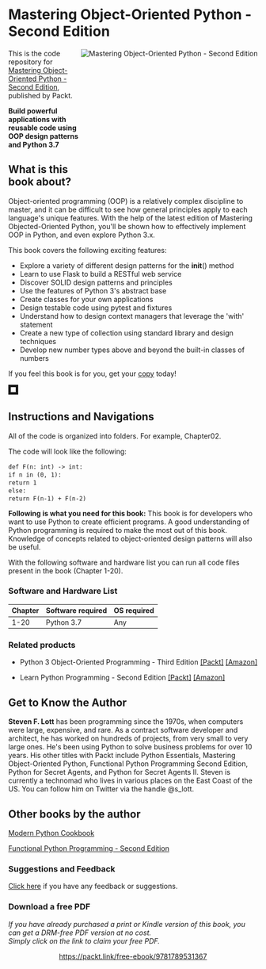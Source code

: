 # Mastering Object-Oriented Python - Second Edition 

<a href="https://www.packtpub.com/programming/mastering-object-oriented-python-second-edition?utm_source=github&utm_medium=repository&utm_campaign=9781789531367"><img src="https://www.packtpub.com/media/catalog/product/cache/e4d64343b1bc593f1c5348fe05efa4a6/9/7/9781789531367-original.jpeg" alt="Mastering Object-Oriented Python - Second Edition " height="256px" align="right"></a>

This is the code repository for [Mastering Object-Oriented Python - Second Edition](https://www.packtpub.com/programming/mastering-object-oriented-python-second-edition?utm_source=github&utm_medium=repository&utm_campaign=9781789531367), published by Packt.

**Build powerful applications with reusable code using OOP design patterns and Python 3.7**

## What is this book about?
Object-oriented programming (OOP) is a relatively complex discipline to master, and it can be difficult to see how general principles apply to each language's unique features. With the help of the latest edition of Mastering Objected-Oriented Python, you'll be shown how to effectively implement OOP in Python, and even explore Python 3.x. 

This book covers the following exciting features:
* Explore a variety of different design patterns for the __init__() method 
* Learn to use Flask to build a RESTful web service 
* Discover SOLID design patterns and principles 
* Use the features of Python 3's abstract base 
* Create classes for your own applications 
* Design testable code using pytest and fixtures 
* Understand how to design context managers that leverage the 'with' statement 
* Create a new type of collection using standard library and design techniques 
* Develop new number types above and beyond the built-in classes of numbers

If you feel this book is for you, get your [copy](https://www.amazon.com/dp/1789531365) today!

<a href="https://www.packtpub.com/?utm_source=github&utm_medium=banner&utm_campaign=GitHubBanner"><img src="https://raw.githubusercontent.com/PacktPublishing/GitHub/master/GitHub.png" 
alt="https://www.packtpub.com/" border="5" /></a>

## Instructions and Navigations
All of the code is organized into folders. For example, Chapter02.

The code will look like the following:
```
def F(n: int) -> int:
if n in (0, 1):
return 1
else:
return F(n-1) + F(n-2)
```

**Following is what you need for this book:**
This book is for developers who want to use Python to create efficient programs. A good understanding of Python programming is required to make the most out of this book. Knowledge of concepts related to object-oriented design patterns will also be useful.

With the following software and hardware list you can run all code files present in the book (Chapter 1-20).
### Software and Hardware List
| Chapter | Software required | OS required |
| -------- | ------------------------------------ | ----------------------------------- |
| 1-20 | Python 3.7 | Any |

### Related products
* Python 3 Object-Oriented Programming - Third Edition  [[Packt]](https://www.packtpub.com/application-development/python-3-object-oriented-programming-third-edition?utm_source=github&utm_medium=repository&utm_campaign=9781789615852) [[Amazon]](https://www.amazon.com/dp/1789615852)

* Learn Python Programming - Second Edition  [[Packt]](https://www.packtpub.com/application-development/learn-python-programming-second-edition?utm_source=github&utm_medium=repository&utm_campaign=9781788996662) [[Amazon]](https://www.amazon.com/dp/1788996666)

## Get to Know the Author
**Steven F. Lott**
has been programming since the 1970s, when computers were large, expensive, and rare. As a contract software developer and architect, he has worked on hundreds of projects, from very small to very large ones. He's been using Python to solve business problems for over 10 years. His other titles with Packt include Python Essentials, Mastering Object-Oriented Python, Functional Python Programming Second Edition, Python for Secret Agents, and Python for Secret Agents II. Steven is currently a technomad who lives in various places on the East Coast of the US. You can follow him on Twitter via the handle @s_lott.

## Other books by the author
[Modern Python Cookbook ](https://www.packtpub.com/application-development/modern-python-cookbook?utm_source=github&utm_medium=repository&utm_campaign=9781786469250)

[Functional Python Programming - Second Edition ](https://www.packtpub.com/application-development/functional-python-programming-second-edition?utm_source=github&utm_medium=repository&utm_campaign=9781788627061)

### Suggestions and Feedback
[Click here](https://docs.google.com/forms/d/e/1FAIpQLSdy7dATC6QmEL81FIUuymZ0Wy9vH1jHkvpY57OiMeKGqib_Ow/viewform) if you have any feedback or suggestions.
### Download a free PDF

 <i>If you have already purchased a print or Kindle version of this book, you can get a DRM-free PDF version at no cost.<br>Simply click on the link to claim your free PDF.</i>
<p align="center"> <a href="https://packt.link/free-ebook/9781789531367">https://packt.link/free-ebook/9781789531367 </a> </p>